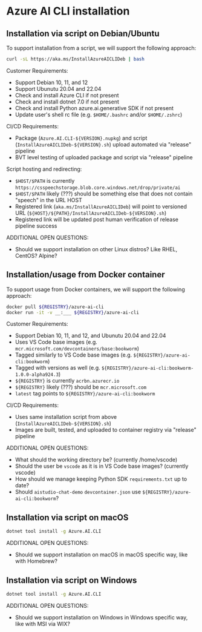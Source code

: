 # Azure AI CLI installation

## Installation via script on Debian/Ubuntu

To support installation from a script, we will support the following approach:

```bash
curl -sL https://aka.ms/InstallAzureAICLIDeb | bash
```

Customer Requirements:
- Support Debian 10, 11, and 12
- Support Ubunutu 20.04 and 22.04
- Check and install Azure CLI if not present
- Check and install dotnet 7.0 if not present
- Check and install Python azure.ai.generative SDK if not present
- Update user's shell rc file (e.g. `$HOME/.bashrc` and/or `$HOME/.zshrc`)

CI/CD Requirements:
- Package (`Azure.AI.CLI-${VERSION}.nupkg`) and script (`InstallAzureAICLIDeb-${VERSION}.sh`) upload automated via "release" pipeline
- BVT level testing of uploaded package and script via "release" pipeline

Script hosting and redirecting:
- `$HOST/$PATH` is currently `https://csspeechstorage.blob.core.windows.net/drop/private/ai`
- `$HOST/$PATH` likely (???) should be something else that does not contain "speech" in the URL HOST
- Registered link (`aka.ms/InstallAzureAICLIDeb`) will point to versioned URL (`${HOST}/${PATH}/InstallAzureAICLIDeb-${VERSION}.sh`)
- Registered link will be updated post human verification of release pipeline success

ADDITIONAL OPEN QUESTIONS:
- Should we support installation on other Linux distros? Like RHEL, CentOS? Alpine?

## Installation/usage from Docker container

To support usage from Docker containers, we will support the following approach:

```BASH
docker pull ${REGISTRY}/azure-ai-cli
docker run -it -v __:___ ${REGISTRY}/azure-ai-cli
```

Customer Requirements:
- Support Debian 10, 11, and 12, and Ubunutu 20.04 and 22.04
- Uses VS Code base images (e.g. `mcr.microsoft.com/devcontainers/base:bookworm`)
- Tagged similarly to VS Code base images (e.g. `${REGISTRY}/azure-ai-cli:bookworm`)
- Tagged with versions as well (e.g. `${REGISTRY}/azure-ai-cli:bookworm-1.0.0-alpha924.3`)
- `${REGISTRY}` is currently `acrbn.azurecr.io`
- `${REGISTRY}` likely (???) should be `mcr.microsoft.com`
- `latest` tag points to `${REGISTRY}/azure-ai-cli:bookworm`

CI/CD Requirements:
- Uses same installation script from above (`InstallAzureAICLIDeb-${VERSION}.sh`)
- Images are built, tested, and uploaded to container registry via "release" pipeline

ADDITIONAL OPEN QUESTIONS:
- What should the working directory be? (currently /home/vscode)
- Should the user be `vscode` as it is in VS Code base images? (currently vscode)
- How should we manage keeping Python SDK `requirements.txt` up to date?
- Should `aistudio-chat-demo` `devcontainer.json` use `${REGISTRY}/azure-ai-cli:bookworm`?


## Installation via script on macOS

```bash
dotnet tool install -g Azure.AI.CLI
```

ADDITIONAL OPEN QUESTIONS:
- Should we support installation on macOS in macOS specific way, like with Homebrew?

## Installation via script on Windows

```bash
dotnet tool install -g Azure.AI.CLI
```

ADDITIONAL OPEN QUESTIONS:
- Should we support installation on Windows in Windows specific way, like with MSI via WIX?